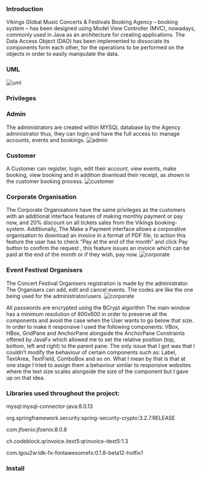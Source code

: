 ### Introduction

Vikings Global Music Concerts & Festivals Booking Agency – booking system – has been designed using Model View Controller (MVC), nowadays, commonly used in Java as an architecture for creating applications.
The Data Access Object (DAO) has been implemented to dissociate its components form each other, for the operations to be performed on the objects in order to easily manipulate the data.

### UML
![uml](https://raw.githubusercontent.com/Terkea/booking-system/master/images/uml.jpg "UML")

### Privileges

### Admin
The administrators are created within MYSQL database by the Agency administrator thus, they can login and have the full access to: manage accounts, events and bookings.
![admin](https://raw.githubusercontent.com/Terkea/booking-system/master/images/admin.png "UML")

### Customer
A Customer can register, login, edit their account, view events, make booking, view booking and in addition download their receipt, as shown in the customer booking process.
![customer](https://raw.githubusercontent.com/Terkea/booking-system/master/images/customer.png "UML")

### Corporate Organisation
The Corporate Organisations have the same privileges as the customers with an additional interface features of making monthly payment or pay now, and 20% discount on all tickets sales from the Vikings  booking-system. Additionally, The Make a Payment interface allows a corporative organisation to download an invoice in a format of PDF file, to action this feature the user has to check “Pay at the end of the month” and click Pay button to confirm the request , this feature issues an invoice which can be paid at the end of the month or if they wish, pay now.
![corporate](https://raw.githubusercontent.com/Terkea/booking-system/master/images/corporate.png "UML")

### Event Festival Organisers
The Concert Festival Organisers registration is made by the administrator. The Organisers can add, edit and cancel events. The codes are like the one being used for the administrator/users.
![corporate](https://raw.githubusercontent.com/Terkea/booking-system/master/images/organiser.png "UML")


All passwords are encrypted using the BCrypt algorithm
The main window has a minimum resolution of 800x600 in order to preserve all the components and avoid the case when the User wants to go below that size. In order to make it responsive I used the following components: VBox, HBox, GridPane and AnchorPane alongside the AnchorPane Constraints offered by JavaFx which allowed me to set the relative position (top, bottom, left and right) to the parent pane. The only issue that I got was that I couldn’t modify the behaviour of certain components such as: Label, TextArea, TextField, ComboBox and so on. What I mean by that is that at one stage I tried to assign them a behaviour similar to responsive websites where the text size scales alongside the size of the component but I gave up on that idea.

### Libraries used throughout the project:

mysql:mysql-connector-java:8.0.13

org.springframework.security:spring-security-crypto:3.2.7.RELEASE

com.jfoenix:jfoenix:8.0.8

ch.codeblock.qrinvoice.itext5:qrinvoice-itext5:1.3

com.lgou2w:ldk-fx-fontawesomefx:0.1.8-beta12-hotfix1


### Install